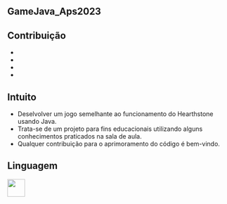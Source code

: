 ## GameJava_Aps2023
## Contribuição

-
-
-
-

## Intuito

- Deselvolver um jogo semelhante ao funcionamento do Hearthstone usando Java.
- Trata-se de um projeto para fins educacionais utilizando alguns conhecimentos praticados na sala de aula.
- Qualquer contribuição para o aprimoramento do código é bem-vindo.

## Linguagem

<img src="https://cdn.jsdelivr.net/gh/devicons/devicon/icons/java/java-original-wordmark.svg" width="40" height="40"/>

